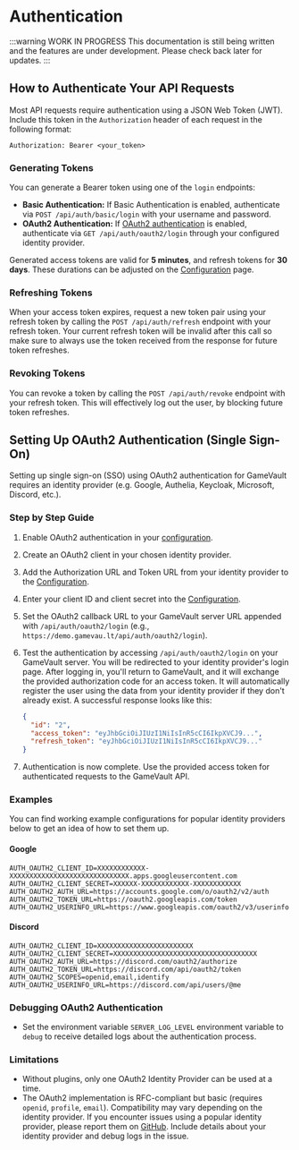 # Authentication

:::warning WORK IN PROGRESS
This documentation is still being written and the features are under development. Please check back later for updates.
:::

## How to Authenticate Your API Requests

Most API requests require authentication using a JSON Web Token (JWT). Include this token in the `Authorization` header of each request in the following format:

```http
Authorization: Bearer <your_token>
```

### Generating Tokens

You can generate a Bearer token using one of the `login` endpoints:

- **Basic Authentication:** If Basic Authentication is enabled, authenticate via `POST /api/auth/basic/login` with your username and password.
- **OAuth2 Authentication:** If [OAuth2 authentication](#setting-up-oauth2-authentication-single-sign-on) is enabled, authenticate via `GET /api/auth/oauth2/login` through your configured identity provider.

Generated access tokens are valid for **5 minutes**, and refresh tokens for **30 days**. These durations can be adjusted on the [Configuration](../server-docs/configuration.md) page.

### Refreshing Tokens

When your access token expires, request a new token pair using your refresh token by calling the `POST /api/auth/refresh` endpoint with your refresh token. Your current refresh token will be invalid after this call so make sure to always use the token received from the response for future token refreshes.

### Revoking Tokens

You can revoke a token by calling the `POST /api/auth/revoke` endpoint with your refresh token. This will effectively log out the user, by blocking future token refreshes.

## Setting Up OAuth2 Authentication (Single Sign-On)

Setting up single sign-on (SSO) using OAuth2 authentication for GameVault requires an identity provider (e.g. Google, Authelia, Keycloak, Microsoft, Discord, etc.).

### Step by Step Guide

1. Enable OAuth2 authentication in your [configuration](../server-docs/configuration.md#auth).
2. Create an OAuth2 client in your chosen identity provider.
3. Add the Authorization URL and Token URL from your identity provider to the [Configuration](../server-docs/configuration.md#auth).
4. Enter your client ID and client secret into the [Configuration](../server-docs/configuration.md#auth).
5. Set the OAuth2 callback URL to your GameVault server URL appended with `/api/auth/oauth2/login` (e.g., `https://demo.gamevau.lt/api/auth/oauth2/login`).
6. Test the authentication by accessing `/api/auth/oauth2/login` on your GameVault server. You will be redirected to your identity provider's login page. After logging in, you'll return to GameVault, and it will exchange the provided authorization code for an access token. It will automatically register the user using the data from your identity provider if they don't already exist. A successful response looks like this:

   ```json
   {
     "id": "2",
     "access_token": "eyJhbGciOiJIUzI1NiIsInR5cCI6IkpXVCJ9...",
     "refresh_token": "eyJhbGciOiJIUzI1NiIsInR5cCI6IkpXVCJ9..."
   }
   ```

7. Authentication is now complete. Use the provided access token for authenticated requests to the GameVault API.

### Examples

You can find working example configurations for popular identity providers below to get an idea of how to set them up.

#### Google

```env
AUTH_OAUTH2_CLIENT_ID=XXXXXXXXXXXX-XXXXXXXXXXXXXXXXXXXXXXXXXXXXXX.apps.googleusercontent.com
AUTH_OAUTH2_CLIENT_SECRET=XXXXXX-XXXXXXXXXXXX-XXXXXXXXXXXX
AUTH_OAUTH2_AUTH_URL=https://accounts.google.com/o/oauth2/v2/auth
AUTH_OAUTH2_TOKEN_URL=https://oauth2.googleapis.com/token
AUTH_OAUTH2_USERINFO_URL=https://www.googleapis.com/oauth2/v3/userinfo
```

#### Discord

```env
AUTH_OAUTH2_CLIENT_ID=XXXXXXXXXXXXXXXXXXXXXXXX
AUTH_OAUTH2_CLIENT_SECRET=XXXXXXXXXXXXXXXXXXXXXXXXXXXXXXXXXXXX
AUTH_OAUTH2_AUTH_URL=https://discord.com/oauth2/authorize
AUTH_OAUTH2_TOKEN_URL=https://discord.com/api/oauth2/token
AUTH_OAUTH2_SCOPES=openid,email,identify
AUTH_OAUTH2_USERINFO_URL=https://discord.com/api/users/@me
```

### Debugging OAuth2 Authentication

- Set the environment variable `SERVER_LOG_LEVEL` environment variable to `debug` to receive detailed logs about the authentication process.

### Limitations

- Without plugins, only one OAuth2 Identity Provider can be used at a time.
- The OAuth2 implementation is RFC-compliant but basic (requires `openid`, `profile`, `email`). Compatibility may vary depending on the identity provider. If you encounter issues using a popular identity provider, please report them on [GitHub](https://github.com/Phalcode/gamevault-backend/issues). Include details about your identity provider and debug logs in the issue.
